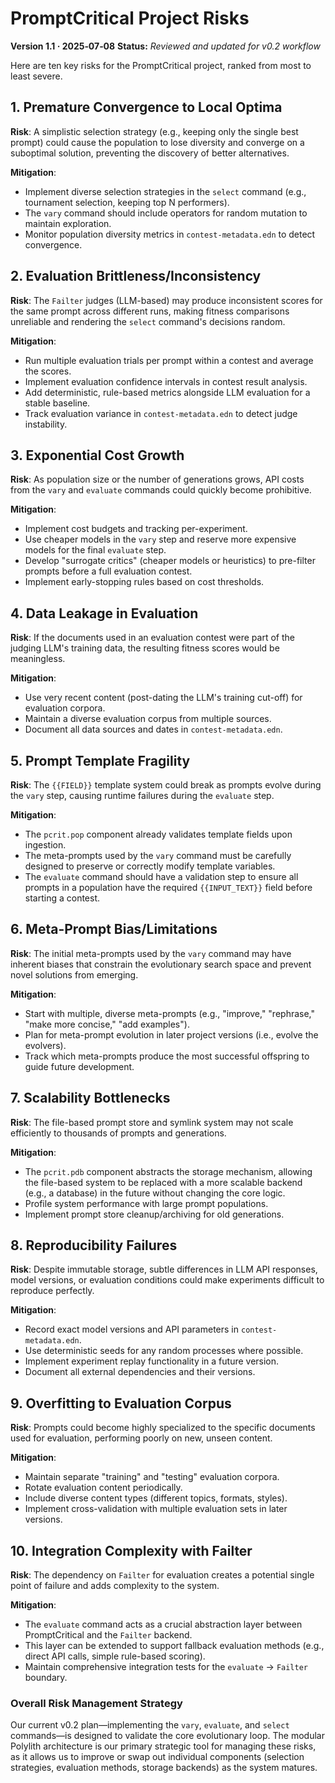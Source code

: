 # PromptCritical Project Risks

**Version 1.1 · 2025‑07‑08**
**Status:** *Reviewed and updated for v0.2 workflow*

Here are ten key risks for the PromptCritical project, ranked from most to least severe.

## 1. **Premature Convergence to Local Optima**
**Risk**: A simplistic selection strategy (e.g., keeping only the single best prompt) could cause the population to lose diversity and converge on a suboptimal solution, preventing the discovery of better alternatives.

**Mitigation**:
- Implement diverse selection strategies in the `select` command (e.g., tournament selection, keeping top N performers).
- The `vary` command should include operators for random mutation to maintain exploration.
- Monitor population diversity metrics in `contest-metadata.edn` to detect convergence.

## 2. **Evaluation Brittleness/Inconsistency**
**Risk**: The `Failter` judges (LLM-based) may produce inconsistent scores for the same prompt across different runs, making fitness comparisons unreliable and rendering the `select` command's decisions random.

**Mitigation**:
- Run multiple evaluation trials per prompt within a contest and average the scores.
- Implement evaluation confidence intervals in contest result analysis.
- Add deterministic, rule-based metrics alongside LLM evaluation for a stable baseline.
- Track evaluation variance in `contest-metadata.edn` to detect judge instability.

## 3. **Exponential Cost Growth**
**Risk**: As population size or the number of generations grows, API costs from the `vary` and `evaluate` commands could quickly become prohibitive.

**Mitigation**:
- Implement cost budgets and tracking per-experiment.
- Use cheaper models in the `vary` step and reserve more expensive models for the final `evaluate` step.
- Develop "surrogate critics" (cheaper models or heuristics) to pre-filter prompts before a full evaluation contest.
- Implement early-stopping rules based on cost thresholds.

## 4. **Data Leakage in Evaluation**
**Risk**: If the documents used in an evaluation contest were part of the judging LLM's training data, the resulting fitness scores would be meaningless.

**Mitigation**:
- Use very recent content (post-dating the LLM's training cut-off) for evaluation corpora.
- Maintain a diverse evaluation corpus from multiple sources.
- Document all data sources and dates in `contest-metadata.edn`.

## 5. **Prompt Template Fragility**
**Risk**: The `{{FIELD}}` template system could break as prompts evolve during the `vary` step, causing runtime failures during the `evaluate` step.

**Mitigation**:
- The `pcrit.pop` component already validates template fields upon ingestion.
- The meta-prompts used by the `vary` command must be carefully designed to preserve or correctly modify template variables.
- The `evaluate` command should have a validation step to ensure all prompts in a population have the required `{{INPUT_TEXT}}` field before starting a contest.

## 6. **Meta-Prompt Bias/Limitations**
**Risk**: The initial meta-prompts used by the `vary` command may have inherent biases that constrain the evolutionary search space and prevent novel solutions from emerging.

**Mitigation**:
- Start with multiple, diverse meta-prompts (e.g., "improve," "rephrase," "make more concise," "add examples").
- Plan for meta-prompt evolution in later project versions (i.e., evolve the evolvers).
- Track which meta-prompts produce the most successful offspring to guide future development.

## 7. **Scalability Bottlenecks**
**Risk**: The file-based prompt store and symlink system may not scale efficiently to thousands of prompts and generations.

**Mitigation**:
- The `pcrit.pdb` component abstracts the storage mechanism, allowing the file-based system to be replaced with a more scalable backend (e.g., a database) in the future without changing the core logic.
- Profile system performance with large prompt populations.
- Implement prompt store cleanup/archiving for old generations.

## 8. **Reproducibility Failures**
**Risk**: Despite immutable storage, subtle differences in LLM API responses, model versions, or evaluation conditions could make experiments difficult to reproduce perfectly.

**Mitigation**:
- Record exact model versions and API parameters in `contest-metadata.edn`.
- Use deterministic seeds for any random processes where possible.
- Implement experiment replay functionality in a future version.
- Document all external dependencies and their versions.

## 9. **Overfitting to Evaluation Corpus**
**Risk**: Prompts could become highly specialized to the specific documents used for evaluation, performing poorly on new, unseen content.

**Mitigation**:
- Maintain separate "training" and "testing" evaluation corpora.
- Rotate evaluation content periodically.
- Include diverse content types (different topics, formats, styles).
- Implement cross-validation with multiple evaluation sets in later versions.

## 10. **Integration Complexity with Failter**
**Risk**: The dependency on `Failter` for evaluation creates a potential single point of failure and adds complexity to the system.

**Mitigation**:
- The `evaluate` command acts as a crucial abstraction layer between PromptCritical and the `Failter` backend.
- This layer can be extended to support fallback evaluation methods (e.g., direct API calls, simple rule-based scoring).
- Maintain comprehensive integration tests for the `evaluate` -> `Failter` boundary.

### **Overall Risk Management Strategy**
Our current v0.2 plan—implementing the `vary`, `evaluate`, and `select` commands—is designed to validate the core evolutionary loop. The modular Polylith architecture is our primary strategic tool for managing these risks, as it allows us to improve or swap out individual components (selection strategies, evaluation methods, storage backends) as the system matures.
